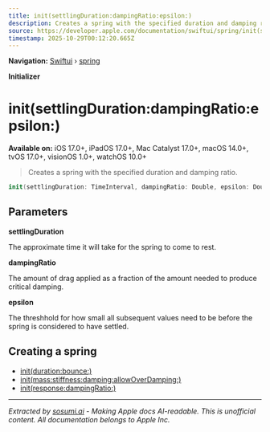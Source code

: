 ```yaml
---
title: init(settlingDuration:dampingRatio:epsilon:)
description: Creates a spring with the specified duration and damping ratio.
source: https://developer.apple.com/documentation/swiftui/spring/init(settlingduration:dampingratio:epsilon:)
timestamp: 2025-10-29T00:12:20.665Z
---
```


**Navigation:** [Swiftui](/documentation/swiftui) › [spring](/documentation/swiftui/spring)

**Initializer**

# init(settlingDuration:dampingRatio:epsilon:)

**Available on:** iOS 17.0+, iPadOS 17.0+, Mac Catalyst 17.0+, macOS 14.0+, tvOS 17.0+, visionOS 1.0+, watchOS 10.0+

> Creates a spring with the specified duration and damping ratio.

```swift
init(settlingDuration: TimeInterval, dampingRatio: Double, epsilon: Double = 0.001)
```

## Parameters

**settlingDuration**

The approximate time it will take for the spring to come to rest.



**dampingRatio**

The amount of drag applied as a fraction of the amount needed to produce critical damping.



**epsilon**

The threshhold for how small all subsequent values need to be before the spring is considered to have settled.



## Creating a spring

- [init(duration:bounce:)](/documentation/swiftui/spring/init(duration:bounce:))
- [init(mass:stiffness:damping:allowOverDamping:)](/documentation/swiftui/spring/init(mass:stiffness:damping:allowoverdamping:))
- [init(response:dampingRatio:)](/documentation/swiftui/spring/init(response:dampingratio:))

---

*Extracted by [sosumi.ai](https://sosumi.ai) - Making Apple docs AI-readable.*
*This is unofficial content. All documentation belongs to Apple Inc.*
